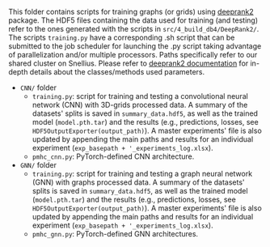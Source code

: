 This folder contains scripts for training graphs (or grids) using [deeprank2](https://github.com/DeepRank/deeprank2) package. The HDF5 files containing the data used for training (and testing) refer to the ones generated with the scripts in `src/4_build_db4/DeepRank2/`. The scripts `training.py` have a corresponding .sh script that can be submitted to the job scheduler for launching the .py script taking advantage of parallelization and/or multiple processors. Paths specifically refer to our shared cluster on Snellius. Please refer to [deeprank2 documentation](https://deeprank2.readthedocs.io/en/latest/?badge=latest) for in-depth details about the classes/methods used parameters. 

- `CNN/` folder
   - `training.py`: script for training and testing a convolutional neural network (CNN) with 3D-grids processed data. A summary of the datasets' splits is saved in `summary_data.hdf5`, as well as the trained model (`model.pth.tar`) and the results (e.g., predictions, losses, see `HDF5OutputExporter(output_path)`). A master experiments' file is also updated by appending the main paths and results for an individual experiment (`exp_basepath + '_experiments_log.xlsx`).
   - `pmhc_cnn.py`: PyTorch-defined CNN architecture. 
- `GNN/` folder
   - `training.py`: script for training and testing a graph neural network (GNN) with graphs processed data. A summary of the datasets' splits is saved in `summary_data.hdf5`, as well as the trained model (`model.pth.tar`) and the results (e.g., predictions, losses, see `HDF5OutputExporter(output_path)`). A master experiments' file is also updated by appending the main paths and results for an individual experiment (`exp_basepath + '_experiments_log.xlsx`).
   - `pmhc_gnn.py`: PyTorch-defined GNN architectures. 